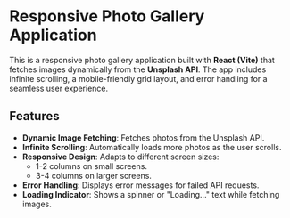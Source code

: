 # Responsive Photo Gallery Application

This is a responsive photo gallery application built with **React (Vite)** that fetches images dynamically from the **Unsplash API**. The app includes infinite scrolling, a mobile-friendly grid layout, and error handling for a seamless user experience.  

## Features

- **Dynamic Image Fetching**: Fetches photos from the Unsplash API.  
- **Infinite Scrolling**: Automatically loads more photos as the user scrolls.  
- **Responsive Design**: Adapts to different screen sizes:  
  - 1-2 columns on small screens.  
  - 3-4 columns on larger screens.  
- **Error Handling**: Displays error messages for failed API requests.  
- **Loading Indicator**: Shows a spinner or "Loading..." text while fetching images.  